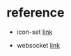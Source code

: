 # reference

- icon-set [link](https://icon-sets.iconify.design/)

- websocket [link](https://spring.io/guides/gs/messaging-stomp-websocket)

  
